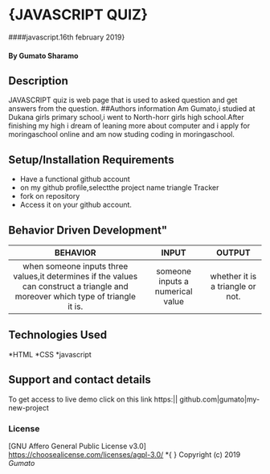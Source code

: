 # {JAVASCRIPT QUIZ}
####javascript.16th february 2019}
#### By **Gumato Sharamo**
## Description
JAVASCRIPT quiz is web page that is used to asked question and get answers from the question.
 ##Authors information
 Am Gumato,i studied at Dukana girls primary school,i went to North-horr girls high school.After finishing my high i dream of leaning more about computer and i apply for moringaschool online and am now studing coding in moringaschool.
## Setup/Installation Requirements
* Have a functional github account
* on my github profile,selectthe project name triangle Tracker
* fork on repository
* Access it on your github account.
## Behavior Driven Development"
| BEHAVIOR     | INPUT    | OUTPUT  |
| :-------------: | :-------------: | :-------------: |
| when someone inputs three values,it determines if the values can construct a triangle and moreover which type of triangle it is.      | someone inputs a numerical value       | whether it is a triangle or not.|              
## Technologies Used
*HTML
*CSS
*javascript
## Support and contact details
To get access to live demo click on this link https:|| github.com|gumato|my-new-project
### License
[GNU Affero General Public License v3.0] https://choosealicense.com/licenses/agpl-3.0/
*{ }
Copyright (c) 2019  *Gumato*
